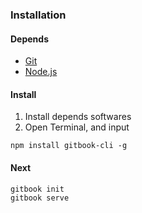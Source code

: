 ### Installation

#### Depends

+ [Git](http://git-scm.com/download/)
+ [Node.js](https://nodejs.org/en/download/)

#### Install

1. Install depends softwares
2. Open Terminal, and input

```shell
npm install gitbook-cli -g
```

#### Next

```shell
gitbook init
gitbook serve
```

